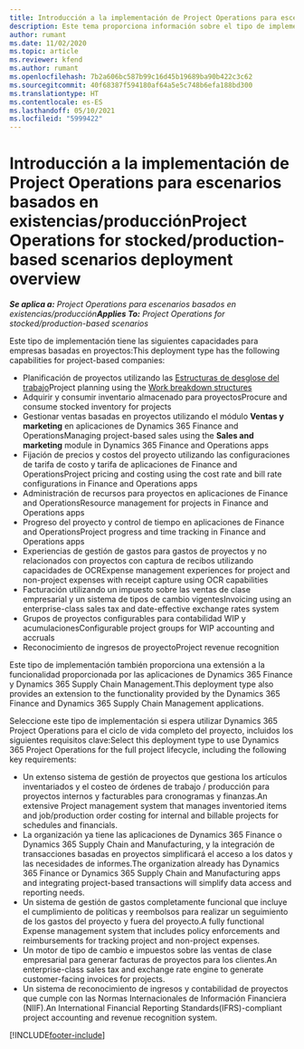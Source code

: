 ```yaml
---
title: Introducción a la implementación de Project Operations para escenarios basados en existencias/producción
description: Este tema proporciona información sobre el tipo de implementación, Project Operations para escenarios almacenados / basados en producción.
author: rumant
ms.date: 11/02/2020
ms.topic: article
ms.reviewer: kfend
ms.author: rumant
ms.openlocfilehash: 7b2a606bc587b99c16d45b19689ba90b422c3c62
ms.sourcegitcommit: 40f68387f594180af64a5e5c748b6efa188bd300
ms.translationtype: HT
ms.contentlocale: es-ES
ms.lasthandoff: 05/10/2021
ms.locfileid: "5999422"
---
```

# <a name="project-operations-for-stockedproduction-based-scenarios-deployment-overview"></a><span data-ttu-id="21907-103">Introducción a la implementación de Project Operations para escenarios basados en existencias/producción</span><span class="sxs-lookup"><span data-stu-id="21907-103">Project Operations for stocked/production-based scenarios deployment overview</span></span>

<span data-ttu-id="21907-104">_**Se aplica a:** Project Operations para escenarios basados en existencias/producción_</span><span class="sxs-lookup"><span data-stu-id="21907-104">_**Applies To:** Project Operations for stocked/production-based scenarios_</span></span>


<span data-ttu-id="21907-105">Este tipo de implementación tiene las siguientes capacidades para empresas basadas en proyectos:</span><span class="sxs-lookup"><span data-stu-id="21907-105">This deployment type has the following capabilities for project-based companies:</span></span>

- <span data-ttu-id="21907-106">Planificación de proyectos utilizando las [Estructuras de desglose del trabajo](work-breakdown-structures.md)</span><span class="sxs-lookup"><span data-stu-id="21907-106">Project planning using the [Work breakdown structures](work-breakdown-structures.md)</span></span>
- <span data-ttu-id="21907-107">Adquirir y consumir inventario almacenado para proyectos</span><span class="sxs-lookup"><span data-stu-id="21907-107">Procure and consume stocked inventory for projects</span></span>
- <span data-ttu-id="21907-108">Gestionar ventas basadas en proyectos utilizando el módulo **Ventas y marketing** en aplicaciones de Dynamics 365 Finance and Operations</span><span class="sxs-lookup"><span data-stu-id="21907-108">Managing project-based sales using the **Sales and marketing** module in Dynamics 365 Finance and Operations apps</span></span>
- <span data-ttu-id="21907-109">Fijación de precios y costos del proyecto utilizando las configuraciones de tarifa de costo y tarifa de aplicaciones de Finance and Operations</span><span class="sxs-lookup"><span data-stu-id="21907-109">Project pricing and costing using the cost rate and bill rate configurations in Finance and Operations apps</span></span>
- <span data-ttu-id="21907-110">Administración de recursos para proyectos en aplicaciones de Finance and Operations</span><span class="sxs-lookup"><span data-stu-id="21907-110">Resource management for projects in Finance and Operations apps</span></span>
- <span data-ttu-id="21907-111">Progreso del proyecto y control de tiempo en aplicaciones de Finance and Operations</span><span class="sxs-lookup"><span data-stu-id="21907-111">Project progress and time tracking in Finance and Operations apps</span></span>
- <span data-ttu-id="21907-112">Experiencias de gestión de gastos para gastos de proyectos y no relacionados con proyectos con captura de recibos utilizando capacidades de OCR</span><span class="sxs-lookup"><span data-stu-id="21907-112">Expense management experiences for project and non-project expenses with receipt capture using OCR capabilities</span></span>
- <span data-ttu-id="21907-113">Facturación utilizando un impuesto sobre las ventas de clase empresarial y un sistema de tipos de cambio vigentes</span><span class="sxs-lookup"><span data-stu-id="21907-113">Invoicing using an enterprise-class sales tax and date-effective exchange rates system</span></span>
- <span data-ttu-id="21907-114">Grupos de proyectos configurables para contabilidad WIP y acumulaciones</span><span class="sxs-lookup"><span data-stu-id="21907-114">Configurable project groups for WIP accounting and accruals</span></span>
- <span data-ttu-id="21907-115">Reconocimiento de ingresos de proyecto</span><span class="sxs-lookup"><span data-stu-id="21907-115">Project revenue recognition</span></span>

<span data-ttu-id="21907-116">Este tipo de implementación también proporciona una extensión a la funcionalidad proporcionada por las aplicaciones de Dynamics 365 Finance y Dynamics 365 Supply Chain Management.</span><span class="sxs-lookup"><span data-stu-id="21907-116">This deployment type also provides an extension to the functionality provided by the Dynamics 365 Finance and Dynamics 365 Supply Chain Management applications.</span></span>

<span data-ttu-id="21907-117">Seleccione este tipo de implementación si espera utilizar Dynamics 365 Project Operations para el ciclo de vida completo del proyecto, incluidos los siguientes requisitos clave:</span><span class="sxs-lookup"><span data-stu-id="21907-117">Select this deployment type to use Dynamics 365 Project Operations for the full project lifecycle, including the following key requirements:</span></span>

- <span data-ttu-id="21907-118">Un extenso sistema de gestión de proyectos que gestiona los artículos inventariados y el costeo de órdenes de trabajo / producción para proyectos internos y facturables para cronogramas y finanzas.</span><span class="sxs-lookup"><span data-stu-id="21907-118">An extensive Project management system that manages inventoried items and job/production order costing for internal and billable projects for schedules and financials.</span></span>
- <span data-ttu-id="21907-119">La organización ya tiene las aplicaciones de Dynamics 365 Finance o Dynamics 365 Supply Chain and Manufacturing, y la integración de transacciones basadas en proyectos simplificará el acceso a los datos y las necesidades de informes.</span><span class="sxs-lookup"><span data-stu-id="21907-119">The organization already has Dynamics 365 Finance or Dynamics 365 Supply Chain and Manufacturing apps and integrating project-based transactions will simplify data access and reporting needs.</span></span>
- <span data-ttu-id="21907-120">Un sistema de gestión de gastos completamente funcional que incluye el cumplimiento de políticas y reembolsos para realizar un seguimiento de los gastos del proyecto y fuera del proyecto.</span><span class="sxs-lookup"><span data-stu-id="21907-120">A fully functional Expense management system that includes policy enforcements and reimbursements for tracking project and non-project expenses.</span></span>
- <span data-ttu-id="21907-121">Un motor de tipo de cambio e impuestos sobre las ventas de clase empresarial para generar facturas de proyectos para los clientes.</span><span class="sxs-lookup"><span data-stu-id="21907-121">An enterprise-class sales tax and exchange rate engine to generate customer-facing invoices for projects.</span></span>
- <span data-ttu-id="21907-122">Un sistema de reconocimiento de ingresos y contabilidad de proyectos que cumple con las Normas Internacionales de Información Financiera (NIIF).</span><span class="sxs-lookup"><span data-stu-id="21907-122">An International Financial Reporting Standards(IFRS)-compliant project accounting and revenue recognition system.</span></span>



[!INCLUDE[footer-include](../includes/footer-banner.md)]
